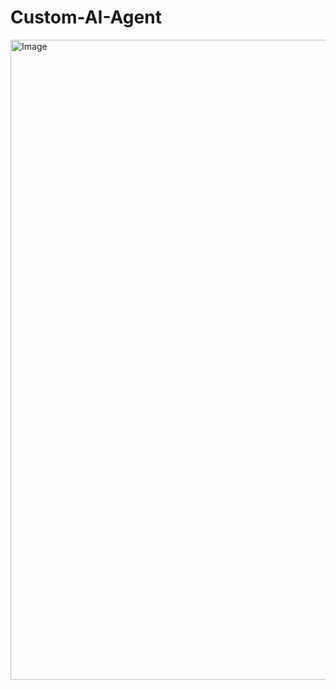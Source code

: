 # Custom-AI-Agent
<img width="1536" height="1024" alt="Image" src="https://github.com/user-attachments/assets/f812ae22-55b4-4293-aa04-cc0d890fc7cf" />

